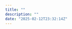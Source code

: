 ```yaml
---
title: ""
description: ""
date: "2025-02-12T23:32:14Z"
---
```


<div style="width:100%;height:500px;" 
    data-fillout-id="1ewVm5Jduxus" 
    data-fillout-embed-type="standard" 
    data-fillout-inherit-parameters 
    data-fillout-dynamic-resize>
</div>

<script src="https://server.fillout.com/embed/v1/"> </script>